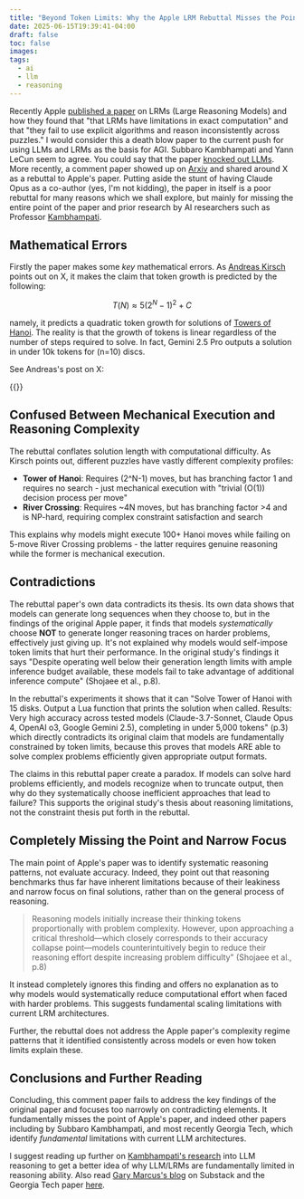 ```yaml
---
title: "Beyond Token Limits: Why the Apple LRM Rebuttal Misses the Point"
date: 2025-06-15T19:39:41-04:00
draft: false
toc: false
images:
tags:
  - ai
  - llm
  - reasoning
---
```


Recently Apple [published a paper](https://machinelearning.apple.com/research/illusion-of-thinking) on LRMs (Large Reasoning Models) and how they found that "that LRMs have limitations in exact computation" and that "they fail to use explicit algorithms and reason inconsistently across puzzles." I would consider this a death blow paper to the current push for using LLMs and LRMs as the basis for AGI. Subbaro Kambhampati and Yann LeCun seem to agree. You could say that the paper [knocked out LLMs](https://garymarcus.substack.com/p/a-knockout-blow-for-llms). More recently, a comment paper showed up on [Arxiv](https://arxiv.org/html/2506.09250v1) and shared around X as a rebuttal to Apple's paper. Putting aside the stunt of having Claude Opus as a co-author (yes, I'm not kidding), the paper in itself is a poor rebuttal for many reasons which we shall explore, but mainly for missing the entire point of the paper and prior research by AI researchers such as Professor [Kambhampati](https://cotopaxi.eas.asu.edu/).

## Mathematical Errors

Firstly the paper makes some *key* mathematical errors. As [Andreas Kirsch](https://x.com/BlackHC) points out on X, it makes the claim that token growth is predicted by the following:

$$
T(N) \approx 5(2^N - 1)^2 + C
$$

namely, it predicts a quadratic token growth for solutions of [Towers of Hanoi](https://en.wikipedia.org/wiki/Tower_of_Hanoi). The reality is that the growth of tokens is linear regardless of the number of steps required to solve. In fact, Gemini 2.5 Pro outputs a solution in under 10k tokens for \(n=10\) discs.

See Andreas's post on X:

{{<x user="BlackHC" id="1933442363197706658" >}}

## Confused Between Mechanical Execution and Reasoning Complexity

The rebuttal conflates solution length with computational difficulty. As Kirsch points out, different puzzles have vastly different complexity profiles:

- **Tower of Hanoi**: Requires \(2^N-1\) moves, but has branching factor 1 and requires no search - just mechanical execution with "trivial \(O(1)\) decision process per move"
- **River Crossing**: Requires ~4N moves, but has branching factor >4 and is NP-hard, requiring complex constraint satisfaction and search

This explains why models might execute 100+ Hanoi moves while failing on 5-move River Crossing problems - the latter requires genuine reasoning while the former is mechanical execution.

## Contradictions

The rebuttal paper's own data contradicts its thesis. Its own data shows that models can generate long sequences when they choose to, but in the findings of the original Apple paper, it finds that models *systematically* choose **NOT** to generate longer reasoning traces on harder problems, effectively just giving up. It's not explained why models would self-impose token limits that hurt their performance. In the original study's findings it says "Despite operating well below their generation length limits with ample inference budget available, these models fail to take advantage of additional inference compute" (Shojaee et al., p.8).

In the rebuttal's experiments it shows that it can "Solve Tower of Hanoi with 15 disks. Output a Lua function that prints the solution when called. Results: Very high accuracy across tested models (Claude-3.7-Sonnet, Claude Opus 4, OpenAI o3, Google Gemini 2.5), completing in under 5,000 tokens" (p.3) which directly contradicts its original claim that models are fundamentally constrained by token limits, because this proves that models ARE able to solve complex problems efficiently given appropriate output formats.

The claims in this rebuttal paper create a paradox. If models can solve hard problems efficiently, and models recognize when to truncate output, then why do they systematically choose inefficient approaches that lead to failure? This supports the original study's thesis about reasoning limitations, not the constraint thesis put forth in the rebuttal.

## Completely Missing the Point and Narrow Focus

The main point of Apple's paper was to identify systematic reasoning patterns, not evaluate accuracy. Indeed, they point out that reasoning benchmarks thus far have inherent limitations because of their leakiness and narrow focus on final solutions, rather than on the general process of reasoning.

> Reasoning models initially increase their thinking tokens proportionally with problem complexity. However, upon approaching a critical threshold—which closely corresponds to their accuracy collapse point—models counterintuitively begin to reduce their reasoning effort despite increasing problem difficulty" (Shojaee et al., p.8)

It instead completely ignores this finding and offers no explanation as to why models would systematically reduce computational effort when faced with harder problems. This suggests fundamental scaling limitations with current LRM architectures.

Further, the rebuttal does not address the Apple paper's complexity regime patterns that it identified consistently across models or even how token limits explain these.

## Conclusions and Further Reading

Concluding, this comment paper fails to address the key findings of the original paper and focuses too narrowly on contradicting elements. It fundamentally misses the point of Apple's paper, and indeed other papers including by Subbaro Kambhampati, and most recently Georgia Tech, which identify *fundamental* limitations with current LLM architectures.

I suggest reading up further on [Kambhampati's research](https://scholar.google.com/scholar?hl=en&as_sdt=0%2C5&q=subbarao+kambhampati+reason+llm&btnG=) into LLM reasoning to get a better idea of why LLM/LRMs are fundamentally limited in reasoning ability. Also read [Gary Marcus's blog](https://garymarcus.substack.com/p/llms-dont-do-formal-reasoning-and) on Substack and the Georgia Tech paper [here](https://arxiv.org/pdf/2506.07936).
